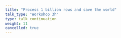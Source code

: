 ```yaml
---
title: "Process 1 billion rows and save the world"
talk_type: "Workshop 3h"
type: talk_continuation
weight: 11
cancelled: true
---
```

